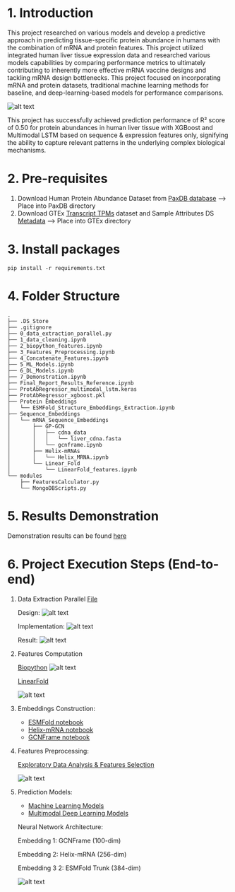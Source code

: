 # 1. Introduction

This project researched on various models and develop a predictive approach in predicting tissue-specific protein abundance in humans with the combination of mRNA and protein features. This project utilized integrated human liver tissue expression data and researched various models capabilities by comparing performance metrics to ultimately contributing to inherently more effective mRNA vaccine designs and tackling mRNA design bottlenecks. This project focused on incorporating mRNA and protein datasets, traditional machine learning methods for baseline, and deep-learning-based models for performance comparisons.

![alt text](image-4.png)

This project has successfully achieved prediction performance of R² score of 0.50 for protein abundances in human liver tissue with XGBoost and Multimodal LSTM based on sequence & expression features only, signifying the ability to capture relevant patterns in the underlying complex biological mechanisms.


# 2. Pre-requisites

1. Download Human Protein Abundance Dataset from [PaxDB database](https://pax-db.org/downloads/5.0/datasets/9606/9606-LIVER-integrated.txt) --> Place into PaxDB directory
2. Download GTEx [Transcript TPMs](https://www.gtexportal.org/home/downloads/adult-gtex/bulk_tissue_expression) dataset and Sample Attributes DS [Metadata](https://www.gtexportal.org/home/downloads/adult-gtex/metadata) --> Place into GTEx directory


# 3. Install packages
```
pip install -r requirements.txt
```

# 4. Folder Structure
```
.
├── .DS_Store
├── .gitignore
├── 0_data_extraction_parallel.py
├── 1_data_cleaning.ipynb
├── 2_biopython_features.ipynb
├── 3_Features_Preprocessing.ipynb
├── 4_Concatenate_Features.ipynb
├── 5_ML_Models.ipynb
├── 6_DL_Models.ipynb
├── 7_Demonstration.ipynb
├── Final_Report_Results_Reference.ipynb
├── ProtAbRegressor_multimodal_lstm.keras
├── ProtAbRegressor_xgboost.pkl
├── Protein Embeddings
│   └── ESMFold_Structure_Embeddings_Extraction.ipynb
├── Sequence_Embeddings
│   └── mRNA_Sequence_Embeddings
│       ├── GP-GCN
│       │   ├── cdna_data
│       │   │   └── liver_cdna.fasta
│       │   └── gcnframe.ipynb
│       ├── Helix-mRNAs
│       │   └── Helix_MRNA.ipynb
│       └── Linear_Fold
│           └── LinearFold_features.ipynb
└── modules
    ├── FeaturesCalculator.py
    └── MongoDBScripts.py
```

# 5. Results Demonstration

Demonstration results can be found [here](FYP/7_Demonstration.ipynb)


# 6. Project Execution Steps (End-to-end)

1. Data Extraction Parallel [File](FYP/0_data_extraction_parallel.py)

    Design:
    ![alt text](image-6.png)

    Implementation: 
    ![alt text](image-7.png)

    Result: 
    ![alt text](image.png)

2. Features Computation 
    
    [Biopython](FYP/2_biopython_features.ipynb)
    ![alt text](image-1.png)

    [LinearFold](FYP/Sequence_Embeddings/mRNA_Sequence_Embeddings/Linear_Fold/LinearFold_features.ipynb)

    ![alt text](image-2.png)

3. Embeddings Construction:

    - [ESMFold notebook](FYP/Protein%20Embeddings/ESMFold_Structure_Embeddings_Extraction.ipynb)
    - [Helix-mRNA notebook](FYP/Sequence_Embeddings/mRNA_Sequence_Embeddings/Helix-mRNA/Helix_MRNA.ipynb)
    - [GCNFrame notebook](FYP/Sequence_Embeddings/mRNA_Sequence_Embeddings/GP-GCN/gcnframe.ipynb)

4. Features Preprocessing:

    [Exploratory Data Analysis & Features Selection](FYP/3_Features_Preprocessing.ipynb)

    ![alt text](image-3.png)

5. Prediction Models:

    - [Machine Learning Models](FYP/5_ML_Models.ipynb)
    - [Multimodal Deep Learning Models](FYP/6_DL_Models.ipynb)

    Neural Network Architecture:

    Embedding 1: GCNFrame (100-dim)

    Embedding 2: Helix-mRNA (256-dim)

    Embedding 3 2: ESMFold Trunk (384-dim)

    ![alt text](image-5.png)